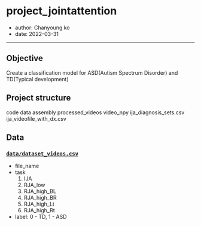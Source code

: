 # project_jointattention
* author: Chanyoung ko
* date: 2022-03-31
---
## Objective
Create a classification model for ASD(Autism Spectrum Disorder) and TD(Typical development)

## Project structure
code
data
    assembly
    processed_videos
    video_npy 
    ija_diagnosis_sets.csv
    ija_videofile_with_dx.csv
## Data
### [`data/dataset_videos.csv`](data/dataset_videos.csv)
* file_name
* task
    1. IJA
    2. RJA_low
    3. RJA_high_BL
    4. RJA_high_BR
    5. RJA_high_Lt
    6. RJA_high_Rt
* label: 0 - TD, 1 - ASD